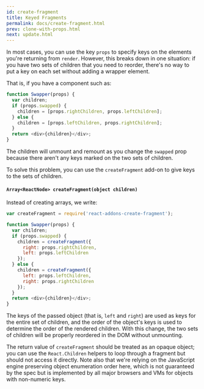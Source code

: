 ```yaml
---
id: create-fragment
title: Keyed Fragments
permalink: docs/create-fragment.html
prev: clone-with-props.html
next: update.html
---
```


In most cases, you can use the key `props` to specify keys on the elements you're returning from `render`. However, this breaks down in one situation: if you have two sets of children that you need to reorder, there's no way to put a key on each set without adding a wrapper element.

That is, if you have a component such as:

```js
function Swapper(props) {
  var children;
  if (props.swapped) {
    children = [props.rightChildren, props.leftChildren];
  } else {
    children = [props.leftChildren, props.rightChildren];
  }
  return <div>{children}</div>;
}
```

The children will unmount and remount as you change the `swapped` prop because there aren't any keys marked on the two sets of children.

To solve this problem, you can use the `createFragment` add-on to give keys to the sets of children.

#### `Array<ReactNode> createFragment(object children)`

Instead of creating arrays, we write:

```js
var createFragment = require('react-addons-create-fragment');

function Swapper(props) {
  var children;
  if (props.swapped) {
    children = createFragment({
      right: props.rightChildren,
      left: props.leftChildren
    });
  } else {
    children = createFragment({
      left: props.leftChildren,
      right: props.rightChildren
    });
  }
  return <div>{children}</div>;
}
```

The keys of the passed object (that is, `left` and `right`) are used as keys for the entire set of children, and the order of the object's keys is used to determine the order of the rendered children. With this change, the two sets of children will be properly reordered in the DOM without unmounting.

The return value of `createFragment` should be treated as an opaque object; you can use the `React.Children` helpers to loop through a fragment but should not access it directly. Note also that we're relying on the JavaScript engine preserving object enumeration order here, which is not guaranteed by the spec but is implemented by all major browsers and VMs for objects with non-numeric keys.
